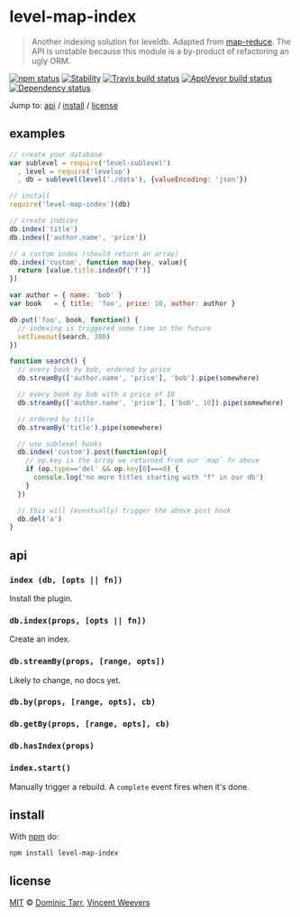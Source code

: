 # level-map-index

> Another indexing solution for leveldb. Adapted from [map-reduce](https://github.com/dominictarr/map-reduce).
The API is unstable because this module is a by-product of refactoring an ugly ORM.

[![npm status](http://img.shields.io/npm/v/level-map-index.svg?style=flat-square)](https://www.npmjs.org/package/level-map-index) [![Stability](http://img.shields.io/badge/stability-experimental-orange.svg?style=flat-square)](http://nodejs.org/api/documentation.html#documentation_stability_index) [![Travis build status](https://img.shields.io/travis/vweevers/level-map-index.svg?style=flat-square&label=travis)](http://travis-ci.org/vweevers/level-map-index) [![AppVeyor build status](https://img.shields.io/appveyor/ci/vweevers/level-map-index.svg?style=flat-square&label=appveyor)](https://ci.appveyor.com/project/vweevers/level-map-index) [![Dependency status](https://img.shields.io/david/vweevers/level-map-index.svg?style=flat-square)](https://david-dm.org/vweevers/level-map-index)

Jump to: [api](#api) / [install](#install) / [license](#license)

## examples

```js
// create your database
var sublevel = require('level-sublevel')
  , level = require('levelup')
  , db = sublevel(level('./data'), {valueEncoding: 'json'})

// install
require('level-map-index')(db)

// create indices
db.index('title')
db.index(['author.name', 'price'])

// a custom index (should return an array)
db.index('custom', function map(key, value){
  return [value.title.indexOf('f')]
})

var author = { name: 'bob' }
var book   = { title: 'foo', price: 10, author: author }

db.put('foo', book, function() {
  // indexing is triggered some time in the future
  setTimeout(search, 300)
})

function search() {  
  // every book by bob, ordered by price
  db.streamBy(['author.name', 'price'], 'bob').pipe(somewhere)

  // every book by bob with a price of 10
  db.streamBy(['author.name', 'price'], ['bob', 10]).pipe(somewhere)

  // ordered by title
  db.streamBy('title').pipe(somewhere)

  // use sublevel hooks
  db.index('custom').post(function(op){
    // op.key is the array we returned from our `map` fn above
    if (op.type=='del' && op.key[0]===0) {
      console.log('no more titles starting with "f" in our db')
    }
  })

  // this will (eventually) trigger the above post hook
  db.del('a')
}
```

## api

### `index (db, [opts || fn])`

Install the plugin.

### `db.index(props, [opts || fn])`

Create an index.

### `db.streamBy(props, [range, opts])`

Likely to change, no docs yet.

### `db.by(props, [range, opts], cb)`

### `db.getBy(props, [range, opts], cb)`

### `db.hasIndex(props)`

### `index.start()`

Manually trigger a rebuild. A `complete` event fires when it's done.

## install

With [npm](https://npmjs.org) do:

```
npm install level-map-index
```

## license

[MIT](http://opensource.org/licenses/MIT) © [Dominic Tarr](http://bit.ly/dominictarr), [Vincent Weevers](http://vincentweevers.nl)
